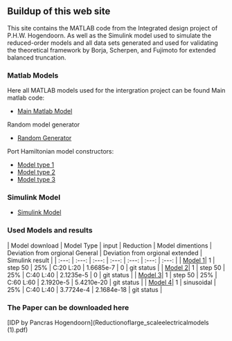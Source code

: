 ## Buildup of this web site

This site contains the MATLAB code from the Integrated design project of P.H.W. Hogendoorn. As well as the Simulink model used to simulate the reduced-order models and all data sets generated and used for validating the theoretical framework by Borja, Scherpen, and Fujimoto for extended balanced truncation.

### Matlab Models

Here all MATLAB models used for the intergration project can be found
Main matlab code:
- [Main Matlab Model](RLC_system_Pancras_version.m)

Random model generator
- [Random Generator](Random_model_generator.m)

Port Hamiltonian model constructors:
- [Model type 1](Modeltype41.m)
- [Model type 2](Modeltype42.m)
- [Model type 3](Modeltype43.m)


### Simulink Model 

- [Simulink Model](balanced_modelreduction_rlc.slx)

### Used Models and results

| Model download | Model Type | input | Reduction |  Model dimentions | Deviation from orgional General | Deviation from orgional extended | Simulink result |
| :---: | :---: | :---: | :---: | :---: | :---: | :---: |
| [Model 1](Modeltype41.m)| 1 | step 50 | 25% | C:20 L:20 | 1.6685e-7 | 0 | git status |
| [Model 2](Modeltype41.m)| 1 | step 50 | 25% | C:40 L:40 | 2.1235e-5 | 0 | git status |
| [Model 3](Modeltype41.m)| 1 | step 50 | 25% | C:60 L:60 | 2.1920e-5 | 5.4210e-20 | git status |
| [Model 4](Modeltype41.m)| 1 | sinusoidal | 25% | C:40 L:40 | 3.7724e-4 | 2.1684e-18 | git status |

### The Paper can be downloaded here

[IDP by Pancras Hogendoorn](Reductionoflarge_scaleelectricalmodels (1).pdf)

